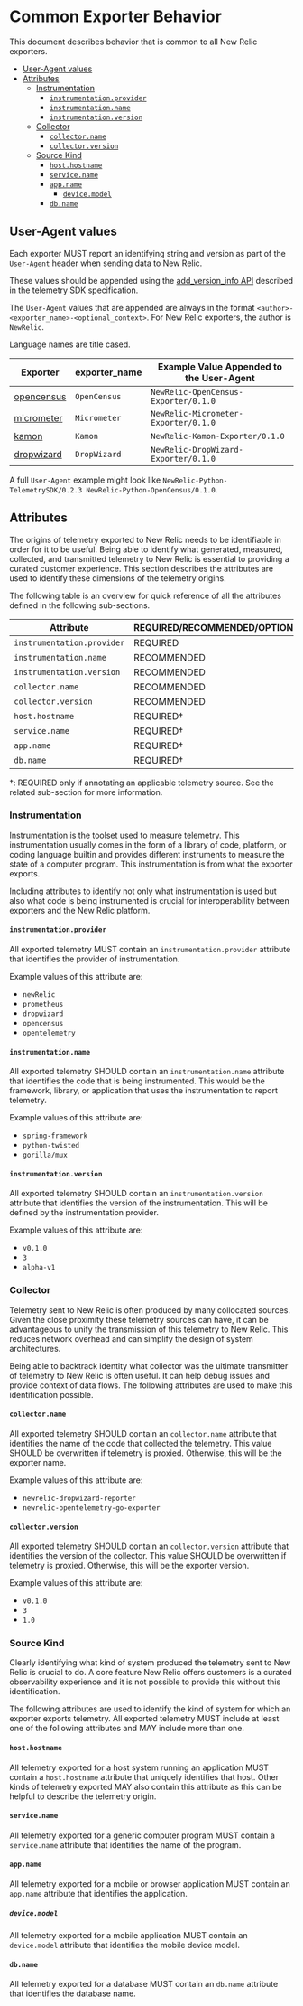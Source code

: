 # Common Exporter Behavior

This document describes behavior that is common to all New Relic exporters.

<!-- TOC -->

- [User-Agent values](#user-agent-values)
- [Attributes](#attributes)
    - [Instrumentation](#instrumentation)
        - [`instrumentation.provider`](#instrumentationprovider)
        - [`instrumentation.name`](#instrumentationname)
        - [`instrumentation.version`](#instrumentationversion)
    - [Collector](#collector)
        - [`collector.name`](#collectorname)
        - [`collector.version`](#collectorversion)
    - [Source Kind](#source-kind)
        - [`host.hostname`](#hosthostname)
        - [`service.name`](#servicename)
        - [`app.name`](#appname)
            - [`device.model`](#devicemodel)
        - [`db.name`](#dbname)

<!-- /TOC -->

## User-Agent values

Each exporter MUST report an identifying string and version as part of the `User-Agent` header when sending data to New Relic.

These values should be appended using the [add_version_info API](https://github.com/newrelic/newrelic-telemetry-sdk-specs/blob/be844b5ca5044c0f80b037812de7498b3663ae34/communication.md#user-agent) described in the telemetry SDK specification.

The `User-Agent` values that are appended are always in the format `<author>-<exporter_name>-<optional_context>`.  For New Relic exporters, the author is `NewRelic`.

Language names are title cased.

| Exporter | exporter_name | Example Value Appended to the User-Agent |
| -------- | ------------- | ------------------ |
| [opencensus](opencensus) | `OpenCensus` | `NewRelic-OpenCensus-Exporter/0.1.0` |
| [micrometer](micrometer) | `Micrometer` | `NewRelic-Micrometer-Exporter/0.1.0` |
| [kamon](kamon) | `Kamon` | `NewRelic-Kamon-Exporter/0.1.0` |
| [dropwizard](dropwizard) | `DropWizard` | `NewRelic-DropWizard-Exporter/0.1.0` |

A full `User-Agent` example might look like `NewRelic-Python-TelemetrySDK/0.2.3 NewRelic-Python-OpenCensus/0.1.0`.

## Attributes

The origins of telemetry exported to New Relic needs to be identifiable in order for it to be useful.
Being able to identify what generated, measured, collected, and transmitted telemetry to New Relic is essential to providing a curated customer experience.
This section describes the attributes are used to identify these dimensions of the telemetry origins.

The following table is an overview for quick reference of all the attributes defined in the following sub-sections.

| Attribute | REQUIRED/RECOMMENDED/OPTIONAL |
| --------- | ----------------------------- |
| `instrumentation.provider` | REQUIRED |
| `instrumentation.name` | RECOMMENDED |
| `instrumentation.version` | RECOMMENDED |
| `collector.name` | RECOMMENDED |
| `collector.version` | RECOMMENDED |
| `host.hostname` | REQUIRED† |
| `service.name` | REQUIRED† |
| `app.name` | REQUIRED† |
| `db.name` | REQUIRED† |

†: REQUIRED only if annotating an applicable telemetry source.
See the related sub-section for more information.

### Instrumentation

Instrumentation is the toolset used to measure telemetry.
This instrumentation usually comes in the form of a library of code, platform, or coding language builtin and provides different instruments to measure the state of a computer program.
This instrumentation is from what the exporter exports.

Including attributes to identify not only what instrumentation is used but also what code is being instrumented is crucial for interoperability between exporters and the New Relic platform.

#### `instrumentation.provider`

All exported telemetry MUST contain an `instrumentation.provider` attribute that identifies the provider of instrumentation.

Example values of this attribute are:

* `newRelic`
* `prometheus`
* `dropwizard`
* `opencensus`
* `opentelemetry`

#### `instrumentation.name`

All exported telemetry SHOULD contain an `instrumentation.name` attribute that identifies the code that is being instrumented.
This would be the framework, library, or application that uses the instrumentation to report telemetry.

Example values of this attribute are:

* `spring-framework`
* `python-twisted`
* `gorilla/mux`

#### `instrumentation.version`

All exported telemetry SHOULD contain an `instrumentation.version` attribute that identifies the version of the instrumentation.
This will be defined by the instrumentation provider.

Example values of this attribute are:

* `v0.1.0`
* `3`
* `alpha-v1`

### Collector

Telemetry sent to New Relic is often produced by many collocated sources.
Given the close proximity these telemetry sources can have, it can be advantageous to unify the transmission of this telemetry to New Relic.
This reduces network overhead and can simplify the design of system architectures.

Being able to backtrack identity what collector was the ultimate transmitter of telemetry to New Relic is often useful.
It can help debug issues and provide context of data flows.
The following attributes are used to make this identification possible.

#### `collector.name`

All exported telemetry SHOULD contain an `collector.name` attribute that identifies the name of the code that collected the telemetry.
This value SHOULD be overwritten if telemetry is proxied.
Otherwise, this will be the exporter name.

Example values of this attribute are:

* `newrelic-dropwizard-reporter`
* `newrelic-opentelemetry-go-exporter`

#### `collector.version`

All exported telemetry SHOULD contain an `collector.version` attribute that identifies the version of the collector.
This value SHOULD be overwritten if telemetry is proxied.
Otherwise, this will be the exporter version.

Example values of this attribute are:

* `v0.1.0`
* `3`
* `1.0`

### Source Kind

Clearly identifying what kind of system produced the telemetry sent to New Relic is crucial to do.
A core feature New Relic offers customers is a curated observability experience and it is not possible to provide this without this identification.

The following attributes are used to identify the kind of system for which an exporter exports telemetry.
All exported telemetry MUST include at least one of the following attributes and MAY include more than one.

#### `host.hostname`

All telemetry exported for a host system running an application MUST contain a `host.hostname` attribute that uniquely identifies that host.
Other kinds of telemetry exported MAY also contain this attribute as this can be helpful to describe the telemetry origin.

#### `service.name`

All telemetry exported for a generic computer program MUST contain a `service.name` attribute that identifies the name of the program.

#### `app.name`

All telemetry exported for a mobile or browser application MUST contain an `app.name` attribute that identifies the application.

##### `device.model`

All telemetry exported for a mobile application MUST contain an `device.model` attribute that identifies the mobile device model.

#### `db.name`

All telemetry exported for a database MUST contain an `db.name` attribute that identifies the database name.